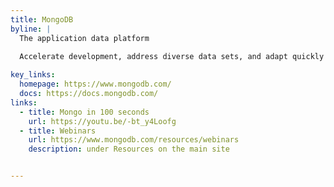 ```yaml
---
title: MongoDB
byline: |
  The application data platform
  
  Accelerate development, address diverse data sets, and adapt quickly to change with a proven application data platform built around the database most wanted by developers 4 years running.

key_links:
  homepage: https://www.mongodb.com/
  docs: https://docs.mongodb.com/
links:
  - title: Mongo in 100 seconds
    url: https://youtu.be/-bt_y4Loofg
  - title: Webinars
    url: https://www.mongodb.com/resources/webinars
    description: under Resources on the main site


---
```

